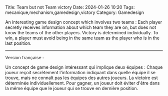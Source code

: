 Title: Team but not Team victory
Date: 2024-01-26 10:20
Tags: mecanique,mechanism,gamedesign,victory
Category: Gamedesign

An interesting game design concept which  involves two teams : Each player secretly receives information about which team they are on, but does not know the teams of the other players. Victory is determined individually. To win, a player must avoid being in the same team as the player who is in the last position.


______________________

Version française :


Un concept de game design intéressant qui implique deux équipes : Chaque joueur reçoit secrètement l'information indiquant dans quelle équipe il se trouve, mais ne connaît pas les équipes des autres joueurs. La victoire est déterminée individuellement. Pour gagner, un joueur doit éviter d'être dans la même équipe que le joueur qui se trouve en dernière position.



